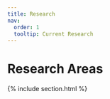 ```yaml
---
title: Research
nav:
  order: 1
  tooltip: Current Research
---
```


# <i class="fas fa-microscope"></i>Research Areas   <i class="fas fa-flask"></i>

{% include section.html %}

